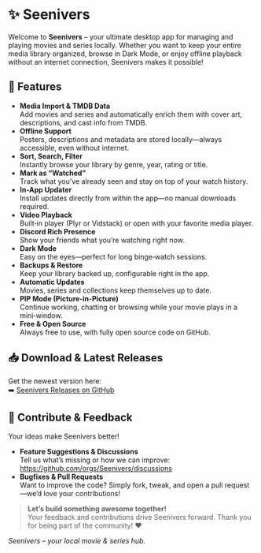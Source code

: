# ✨ Seenivers

Welcome to **Seenivers** – your ultimate desktop app for managing and playing movies and series locally. Whether you want to keep your entire media library organized, browse in Dark Mode, or enjoy offline playback without an internet connection, Seenivers makes it possible!

## 🚀 Features

- **Media Import & TMDB Data**  
  Add movies and series and automatically enrich them with cover art, descriptions, and cast info from TMDB.  
- **Offline Support**  
  Posters, descriptions and metadata are stored locally—always accessible, even without internet.  
- **Sort, Search, Filter**  
  Instantly browse your library by genre, year, rating or title.  
- **Mark as “Watched”**  
  Track what you’ve already seen and stay on top of your watch history.  
- **In-App Updater**  
  Install updates directly from within the app—no manual downloads required.  
- **Video Playback**  
  Built‑in player (Plyr or Vidstack) or open with your favorite media player.  
- **Discord Rich Presence**  
  Show your friends what you’re watching right now.  
- **Dark Mode**  
  Easy on the eyes—perfect for long binge‑watch sessions.  
- **Backups & Restore**  
  Keep your library backed up, configurable right in the app.  
- **Automatic Updates**  
  Movies, series and collections keep themselves up to date.  
- **PIP Mode (Picture‑in‑Picture)**  
  Continue working, chatting or browsing while your movie plays in a mini‑window.  
- **Free & Open Source**  
  Always free to use, with fully open source code on GitHub.  

## 📥 Download & Latest Releases

Get the newest version here:  
➡️ [Seenivers Releases on GitHub](https://github.com/Seenivers/App/releases)

## 🤝 Contribute & Feedback

Your ideas make Seenivers better!

- **Feature Suggestions & Discussions**  
  Tell us what’s missing or how we can improve:  
  <https://github.com/orgs/Seenivers/discussions>  
- **Bugfixes & Pull Requests**  
  Want to improve the code? Simply fork, tweak, and open a pull request—we’d love your contributions!

> **Let’s build something awesome together!**  
> Your feedback and contributions drive Seenivers forward. Thank you for being part of the community! ❤️

*Seenivers – your local movie & series hub.*  
